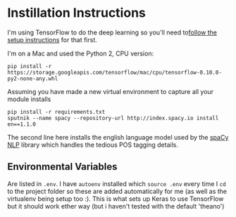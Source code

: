 Instillation Instructions
=========================

I'm using TensorFlow to do the deep learning so you'll need to[follow the setup instructions](https://www.tensorflow.org/versions/r0.10/get_started/os_setup.html) for that first.

I'm on a Mac and used the Python 2, CPU version:

```
pip install -r https://storage.googleapis.com/tensorflow/mac/cpu/tensorflow-0.10.0-py2-none-any.whl
```

Assuming you have made a new virtual environment to capture all your module installs

```
pip install -r requirements.txt
sputnik --name spacy --repository-url http://index.spacy.io install en==1.1.0
```

The second line here installs the english language model used by the [spaCy NLP](http://spacy.io/) library which handles the tedious POS tagging details.

Environmental Variables
-----------------------

Are listed in `.env`. I have `autoenv` installed which `source .env` every time I `cd` to the project folder so these are added automatically for me (as well as the virtualenv being setup too :). This is what sets up Keras to use TensorFlow but it should work ether way (but i haven't tested with the default 'theano')
